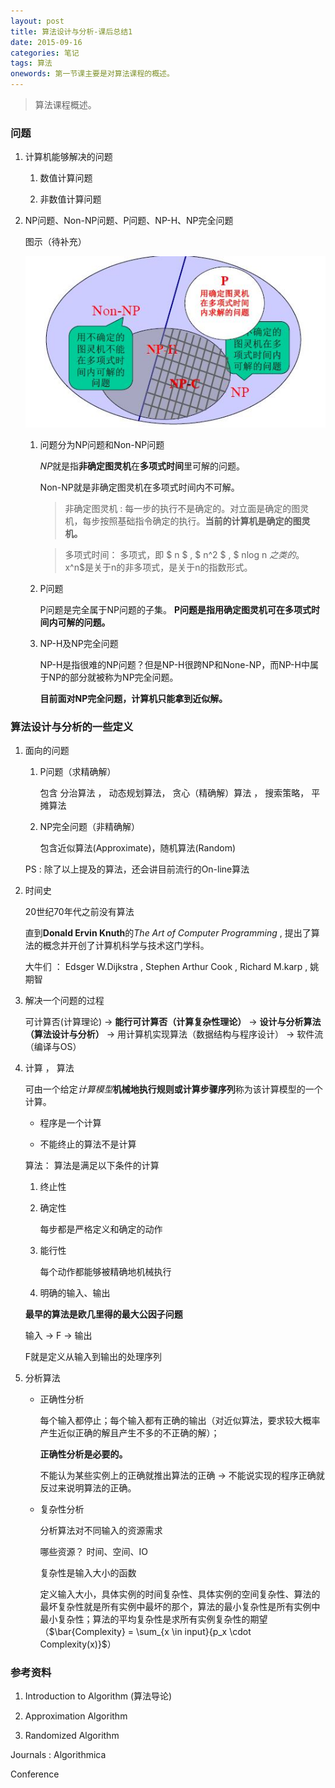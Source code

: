 ```yaml
---
layout: post
title: 算法设计与分析-课后总结1
date: 2015-09-16
categories: 笔记
tags: 算法
onewords: 第一节课主要是对算法课程的概述。
---
```

> 算法课程概述。

### 问题

1. 计算机能够解决的问题
    
    1. 数值计算问题

    2. 非数值计算问题

2. NP问题、Non-NP问题、P问题、NP-H、NP完全问题

    图示（待补充）

    ![计算问题分类](/assets/img/class/algorithm/algorithm_1_1_master_method.jpg.jpg)

    1. 问题分为NP问题和Non-NP问题

        *NP*就是指**非确定图灵机**在**多项式时间**里可解的问题。

        Non-NP就是非确定图灵机在多项式时间内不可解。
        
        > 非确定图灵机 : 每一步的执行不是确定的。对立面是确定的图灵机，每步按照基础指令确定的执行。**当前的计算机是确定的图灵机。**

        > 多项式时间： 多项式，即 $ n $ , $ n^2 $ , $ nlog n $之类的。$x^n$是关于n的非多项式，是关于n的指数形式。

    2. P问题

        P问题是完全属于NP问题的子集。 **P问题是指用确定图灵机可在多项式时间内可解的问题。**

    3. NP-H及NP完全问题

        NP-H是指很难的NP问题？但是NP-H很跨NP和None-NP，而NP-H中属于NP的部分就被称为NP完全问题。

        **目前面对NP完全问题，计算机只能拿到近似解。**

### 算法设计与分析的一些定义

1. 面向的问题

    1. P问题（求精确解） 

        包含 分治算法 ， 动态规划算法， 贪心（精确解）算法 ， 搜索策略， 平摊算法

    2. NP完全问题（非精确解） 

        包含近似算法(Approximate)，随机算法(Random)

    PS : 除了以上提及的算法，还会讲目前流行的On-line算法

2. 时间史

    20世纪70年代之前没有算法

    直到**Donald Ervin Knuth**的*The Art of Computer Programming*  , 提出了算法的概念并开创了计算机科学与技术这门学科。

    大牛们 ： Edsger W.Dijkstra , Stephen Arthur Cook , Richard M.karp , 姚期智

3. 解决一个问题的过程

    可计算否(计算理论) -> **能行可计算否（计算复杂性理论）** -> **设计与分析算法（算法设计与分析）** -> 用计算机实现算法（数据结构与程序设计） -> 软件流（编译与OS）


4. 计算 ， 算法

    可由一个给定*计算模型***机械地执行规则或计算步骤序列**称为该计算模型的一个计算。

    - 程序是一个计算

    - 不能终止的算法不是计算

    算法： 算法是满足以下条件的计算

    1. 终止性

    2. 确定性

        每步都是严格定义和确定的动作

    3. 能行性

        每个动作都能够被精确地机械执行

    4. 明确的输入、输出

    **最早的算法是欧几里得的最大公因子问题**

    输入  -> F -> 输出

    F就是定义从输入到输出的处理序列

5. 分析算法

    - 正确性分析

        每个输入都停止；每个输入都有正确的输出（对近似算法，要求较大概率产生近似正确的解且产生不多的不正确的解）；

        **正确性分析是必要的。**

        不能认为某些实例上的正确就推出算法的正确 -> 不能说实现的程序正确就反过来说明算法的正确。

    - 复杂性分析

        分析算法对不同输入的资源需求

        哪些资源？ 时间、空间、IO

        复杂性是输入大小的函数

        定义输入大小，具体实例的时间复杂性、具体实例的空间复杂性、算法的最坏复杂性就是所有实例中最坏的那个，算法的最小复杂性是所有实例中最小复杂性；算法的平均复杂性是求所有实例复杂性的期望（$\bar{Complexity} = \sum_{x \in input}{p_x \cdot Complexity(x)}$）


### 参考资料

1. Introduction to Algorithm (算法导论)

2. Approximation Algorithm

3. Randomized Algorithm

Journals : Algorithmica

Conference
